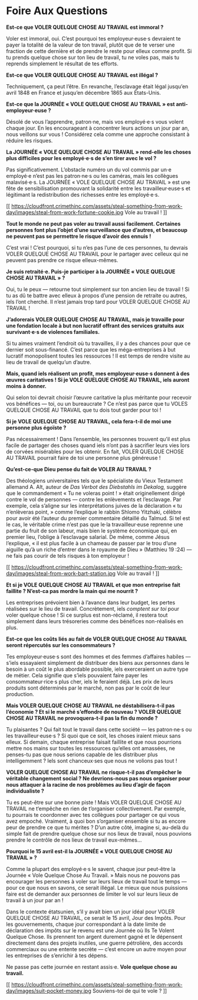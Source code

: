 # Foire Aux Questions

**Est-ce que VOLER QUELQUE CHOSE AU TRAVAIL est immoral ?**

Voler est immoral, oui. C’est pourquoi tes employeur·euse·s devraient te payer la totalité de la valeur de ton travail, plutôt que de te verser une fraction de cette dernière et de prendre le reste pour elleux comme profit. Si tu prends quelque chose sur ton lieu de travail, tu ne voles pas, mais tu reprends simplement le résultat de tes efforts.

**Est-ce que VOLER QUELQUE CHOSE AU TRAVAIL est illégal ?**

Techniquement, ça peut l’être. En revanche, l’esclavage était légal jusqu’en avril 1848 en France et jusqu’en décembre 1865 aux États-Unis.

**Est-ce que la JOURNÉE « VOLE QUELQUE CHOSE AU TRAVAIL » est anti-employeur·euse ?**

Désolé de vous l’apprendre, patron·ne, mais vos employé·e·s vous volent chaque jour. En les encourageant à concentrer leurs actions un jour par an, nous veillons sur vous ! Considérez cela comme une approche consistant à réduire les risques.

**La JOURNÉE « VOLE QUELQUE CHOSE AU TRAVAIL » rend-elle les choses plus difficiles pour les employé·e·s de s’en tirer avec le vol ?**

Pas significativement. L’obstacle numéro un du vol commis par un·e employé·e n’est pas les patron·ne·s ou les caméras, mais les collègues malavisé·e·s. La JOURNÉE « VOLE QUELQUE CHOSE AU TRAVAIL » est une fête de sensibilisation promouvant la solidarité entre les travailleur·euse·s et légitimant la redistribution des richesses entre les employé·e·s.

[[ https://cloudfront.crimethinc.com/assets/steal-something-from-work-day/images/steal-from-work-fortune-cookie.jpg Vole au travail ! ]]

**Tout le monde ne peut pas voler au travail aussi facilement. Certaines personnes font plus l’objet d’une surveillance que d’autres, et beaucoup ne peuvent pas se permettre le risque d’avoir des ennuis !**

C’est vrai ! C’est pourquoi, si tu n’es pas l’une de ces personnes, tu devrais VOLER QUELQUE CHOSE AU TRAVAIL pour le partager avec celleux qui ne peuvent pas prendre ce risque elleux-mêmes.

**Je suis retraité·e. Puis-je participer à la JOURNÉE « VOLE QUELQUE CHOSE AU TRAVAIL » ?**

Oui, tu le peux — retourne tout simplement sur ton ancien lieu de travail ! Si tu as dû te battre avec elleux à propos d’une pension de retraite ou autres, iels l’ont cherché. Il n’est jamais trop tard pour VOLER QUELQUE CHOSE AU TRAVAIL !

**J’adorerais VOLER QUELQUE CHOSE AU TRAVAIL, mais je travaille pour une fondation locale à but non lucratif offrant des services gratuits aux survivant·e·s de violences familiales.**

Si tu aimes vraiment l’endroit où tu travailles, il y a des chances pour que ce dernier soit sous-financé. C’est parce que les méga-entreprises à but lucratif monopolisent toutes les ressources ! Il est temps de rendre visite au lieu de travail de quelqu’un d’autre.

**Mais, quand iels réalisent un profit, mes employeur·euse·s donnent à des œuvres caritatives ! Si je VOLE QUELQUE CHOSE AU TRAVAIL, iels auront moins à donner.**

Qui selon toi devrait choisir l’œuvre caritative la plus méritante pour recevoir vos bénéfices — toi, ou un bureaucrate ? Ce n’est pas parce que tu VOLES QUELQUE CHOSE AU TRAVAIL que tu dois tout garder pour toi !

**Si je VOLE QUELQUE CHOSE AU TRAVAIL, cela fera-t-il de moi une personne plus égoïste ?**

Pas nécessairement ! Dans l’ensemble, les personnes trouvent qu’il est plus facile de partager des choses quand iels n’ont pas à sacrifier leurs vies lors de corvées misérables pour les obtenir. En fait, VOLER QUELQUE CHOSE AU TRAVAIL pourrait faire de toi une personne plus généreuse !

**Qu’est-ce-que Dieu pense du fait de VOLER AU TRAVAIL ?**

Des théologiens universitaires tels que le spécialiste du Vieux Testament allemand A. Alt, auteur de _Das Verbot des Diebstahls im Dekalog,_ suggère que le commandement « Tu ne voleras point ! » était originellement dirigé contre le vol de personnes — contre les enlèvements et l’esclavage. Par exemple, cela s’aligne sur les interprétations juives de la déclaration « tu n’enlèveras point, » comme l’explique le rabbin Shlomo Yitzhaki, célèbre pour avoir été l’auteur du premier commentaire détaillé du Talmud. Si tel est le cas, le véritable crime n’est pas que le·la travailleur·euse reprenne une partie du fruit de son labeur, mais bien le système économique qui, en premier lieu, l’oblige à l’esclavage salarial. De même, comme Jésus l’explique, « il est plus facile à un chameau de passer par le trou d’une aiguille qu’à un riche d’entrer dans le royaume de Dieu » (Matthieu 19 :24) — ne fais pas courir de tels risques à ton employeur !

[[ https://cloudfront.crimethinc.com/assets/steal-something-from-work-day/images/steal-from-work-bart-station.jpg Vole au travail ! ]]

**Et si je VOLE QUELQUE CHOSE AU TRAVAIL et que mon entreprise fait faillite ? N’est-ca pas mordre la main qui me nourrit ?**

Les entreprises prévoient bien à l’avance dans leur budget, les pertes réalisées sur le lieu de travail. Concrètement, iels _comptent sur toi_ pour voler quelque chose ! Si ce surplus est non-réclamé, il restera tout simplement dans leurs trésoreries comme des bénéfices non-réalisés en plus.

**Est-ce que les coûts liés au fait de VOLER QUELQUE CHOSE AU TRAVAIL seront répercutés sur les consommateurs ?**

Tes employeur·euse·s sont des hommes et des femmes d’affaires habiles — s’iels essayaient simplement de distribuer des biens aux personnes dans le besoin à un coût le plus abordable possible, iels exerceraient un autre type de métier. Cela signifie que s’iels pouvaient faire payer les consommateur·rice·s plus cher, iels le feraient déjà. Les prix de leurs produits sont déterminés par le marché, non pas par le coût de leur production.

**Mais VOLER QUELQUE CHOSE AU TRAVAIL ne déstabilisera-t-il pas l’économie ? Et si le marché s’effondre de nouveau ? VOLER QUELQUE CHOSE AU TRAVAIL ne provoquera-t-il pas la fin du monde ?**

Tu plaisantes ? Qui fait tout le travail dans cette société — les patron·ne·s ou les travailleur·euse·s ? Si quoi que ce soit, les choses iraient mieux sans elleux. Si demain, chaque entreprise faisait faillite et que nous pourrions mettre nos mains sur toutes les ressources qu’elles ont amassées, ne penses-tu pas que nous serions capable de les distribuer plus intelligemment ? Iels sont chanceux·ses que nous ne volions pas tout !

**VOLER QUELQUE CHOSE AU TRAVAIL ne risque-t-il pas d’empêcher le véritable changement social ? Ne devrions-nous pas nous organiser pour nous attaquer à la racine de nos problèmes au lieu d’agir de façon individualiste ?**

Tu es peut-être sur une bonne piste ! Mais VOLER QUELQUE CHOSE AU TRAVAIL ne t‘empêche en rien de t’organiser collectivement. Par exemple, tu pourrais te coordonner avec tes collègues pour partager ce qui vous avez empoché. Vraiment, à quoi bon s’organiser ensemble si tu as encore peur de prendre ce que tu mérites ? D’un autre côté, imagine si, au-delà du simple fait de prendre quelque chose sur nos lieux de travail, nous pouvions prendre le contrôle de nos lieux de travail eux-mêmes…

**Pourquoi le 15 avril est-il la JOURNÉE « VOLE QUELQUE CHOSE AU TRAVAIL » ?**

Comme la plupart des employé·e·s le savent, chaque jour peut-être la Journée « Vole Quelque Chose Au Travail. » Mais nous ne pouvons pas encourager les personnes à voler sur leurs lieux de travail tout le temps — pour ce que nous en savons, ce serait illégal. Le mieux que nous puissions faire est de demander aux personnes de limiter le vol sur leurs lieux de travail à un jour par an !

Dans le contexte étatsunien, s’il y avait bien un jour idéal pour VOLER QUELQUE CHOSE AU TRAVAIL, ce serait le 15 avril, Jour des Impôts. Pour les gouvernements, chaque jour correspondant à la date limite de déclaration des impôts sur le revenu est une Journée où Ils Te Volent Quelque Chose. Ils prennent ton argent durement gagné et le dépensent directement dans des projets inutiles, une guerre pétrolière, des accords commerciaux ou une entente secrète — c’est encore un autre moyen pour les entreprises de s’enrichir à tes dépens.

Ne passe pas cette journée en restant assis·e. **Vole quelque chose au travail.**

[[ https://cloudfront.crimethinc.com/assets/steal-something-from-work-day/images/suit-pocket-money.jpg Souviens-toi de qui te vole ? ]]
